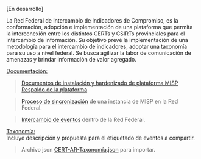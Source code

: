 

[En desarrollo]

La Red Federal de Intercambio de Indicadores de Compromiso, es la conformación, adopción e implementación de una plataforma que permita la interconexión entre los distintos CERTs y CSIRTs provinciales para el intercambio de información. 
Su objetivo prevé la implementación de una metodología para el intercambio de indicadores, adoptar una taxonomía para su uso a nivel federal.
Se busca agilizar la labor de comunicación de amenazas y brindar información de valor agregado. 

[Documentación:](/Documentación)  
> [Documentos de instalación y hardenizado de plataforma MISP](https://github.com/cert-ar/Red-Federal-de-Intercambio/blob/master/Documentaci%C3%B3n/Guia%20de%20Instalaci%C3%B3n%20MISP%20Ubuntu.md)  
> [Respaldo de la plataforma](https://github.com/cert-ar/Red-Federal-de-Intercambio/blob/master/Documentaci%C3%B3n/Backup%20MISP.md)

>[Proceso de sincronización](/Documentaci%C3%B3n/Sincronizaci%C3%B3n%20con%20la%20Red%20Federal.md)  de una instancia de MISP en la Red Federal.  

>[Intercambio de eventos](/Documentaci%C3%B3n/Intercambio%20de%20Eventos%20en%20la%20Red%20Federal.md)  dentro de la Red Federal.  

[Taxonomía:](/Taxonomía)  
Incluye descripción y propuesta para el etiquetado de eventos a compartir.
> Archivo json [CERT-AR-Taxonomía.json](/Taxonomía/CERT-AR-Taxonomía.json) para importar.  

